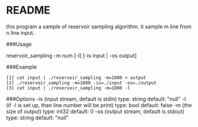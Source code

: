 
# README

this program a sample of reservoir sampling algorithm. 
it sample m line from n line input.

###Usage

reservoir_sampling -m num [-l] [-is input | -os output]

###Example

    [1] cat input | ./reservoir_sampling -m=1000 > output
    [2] ./reservoir_sampling -m=1000 -is=./input -os=./output
    [3] cat input | ./reservoir_sampling -m=1000 -l

###Options
    -is (input stream, default is stdin) type: string default: "null"
    -l (if -l is set up, than line number will be print) type: bool default: false
    -m (the size of output) type: int32 default: 0
    -os (output stream, default is stdout) type: string default: "null"